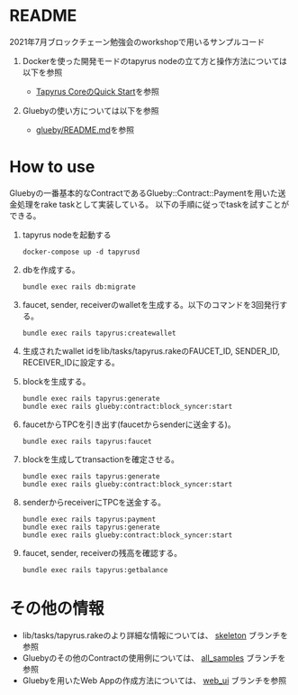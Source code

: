 # README
2021年7月ブロックチェーン勉強会のworkshopで用いるサンプルコード

1. Dockerを使った開発モードのtapyrus nodeの立て方と操作方法については以下を参照
   * [Tapyrus CoreのQuick Start](https://github.com/chaintope/tapyrus-core/blob/master/doc/docker_image.md#dev-mode)を参照
   
2. Gluebyの使い方については以下を参照
   * [glueby/README.md](https://github.com/chaintope/glueby/blob/master/README.md)を参照

# How to use
Gluebyの一番基本的なContractであるGlueby::Contract::Paymentを用いた送金処理をrake taskとして実装している。
以下の手順に従っでtaskを試すことができる。

1. tapyrus nodeを起動する
    ```shell
    docker-compose up -d tapyrusd
    ```
1. dbを作成する。
    ```shell
    bundle exec rails db:migrate
    ```

1. faucet, sender, receiverのwalletを生成する。以下のコマンドを3回発行する。
    ```shell
   bundle exec rails tapyrus:createwallet
    ```

1. 生成されたwallet idをlib/tasks/tapyrus.rakeのFAUCET_ID, SENDER_ID, RECEIVER_IDに設定する。
1. blockを生成する。
    ```shell
    bundle exec rails tapyrus:generate
    bundle exec rails glueby:contract:block_syncer:start
    ```

1. faucetからTPCを引き出す(faucetからsenderに送金する)。
    ```shell
    bundle exec rails tapyrus:faucet
    ```

1. blockを生成してtransactionを確定させる。
    ```shell
    bundle exec rails tapyrus:generate
    bundle exec rails glueby:contract:block_syncer:start
    ```

1. senderからreceiverにTPCを送金する。
    ```shell
    bundle exec rails tapyrus:payment
    bundle exec rails tapyrus:generate
    bundle exec rails glueby:contract:block_syncer:start
    ```

1. faucet, sender, receiverの残高を確認する。
    ```shell
    bundle exec rails tapyrus:getbalance
    ```

# その他の情報
* lib/tasks/tapyrus.rakeのより詳細な情報については、 [skeleton](https://github.com/chaintope/workshop202107/tree/skeleton) ブランチを参照
* Gluebyのその他のContractの使用例については、 [all_samples](https://github.com/chaintope/workshop202107/tree/all_samples) ブランチを参照
* Gluebyを用いたWeb Appの作成方法については、 [web_ui](https://github.com/chaintope/workshop202107/tree/web_ui) ブランチを参照
